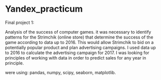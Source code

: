 # Yandex_practicum

Final project 1:

Analysis of the success of computer games.
it was necessary to identify patterns for the Strimchik (online store) that determine the success of the game according to data up to 2016. 
This would allow Strimchik to bid on a potentially popular product and plan advertising campaigns.
I used data up to 2016 to calculate the advertising campaign for 2017. I was looking for principles of working with data in order to predict sales for any year in principle.

were using: pandas, numpy, scipy, seaborn, matplotlib.
